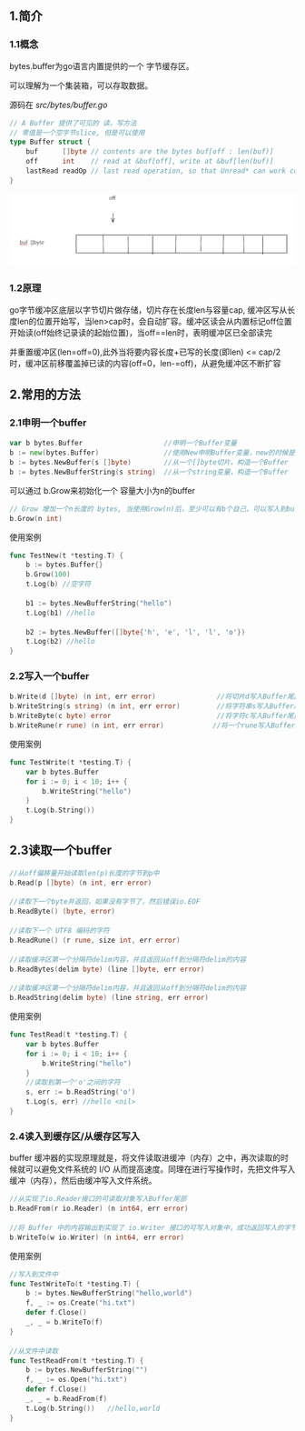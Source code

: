 ## 1.简介

### 1.1概念

bytes.buffer为go语言内置提供的一个 字节缓存区。

可以理解为一个集装箱，可以存取数据。

源码在 *src/bytes/buffer.go*

```go
// A Buffer 提供了可见的 读，写方法
// 零值是一个空字节slice, 但是可以使用
type Buffer struct {
    buf      []byte // contents are the bytes buf[off : len(buf)]
    off      int    // read at &buf[off], write at &buf[len(buf)]
    lastRead readOp // last read operation, so that Unread* can work correctly.
}
```

![image-20221031095153787](..\imgs\image-20221031095153787.png)

### 1.2原理

go字节缓冲区底层以字节切片做存储，切片存在长度len与容量cap, 缓冲区写从长度len的位置开始写，当len>cap时，会自动扩容。缓冲区读会从内置标记off位置开始读(off始终记录读的起始位置)，当off==len时，表明缓冲区已全部读完

并重置缓冲区(len=off=0),此外当将要内容长度+已写的长度(即len) <= cap/2时，缓冲区前移覆盖掉已读的内容(off=0，len-=off)，从避免缓冲区不断扩容

## 2.常用的方法

### 2.1申明一个buffer

```go
var b bytes.Buffer                    //申明一个Buffer变量
b := new(bytes.Buffer)                //使用New申明Buffer变量，new的时候是空的，但可以直接write
b := bytes.NewBuffer(s []byte)        //从一个[]byte切片，构造一个Buffer
b := bytes.NewBufferString(s string)  //从一个string变量，构造一个Buffer
```

可以通过 b.Grow来初始化一个 容量大小为n的buffer

```go
// Grow 增加一个n长度的 bytes, 当使用Grow(n)后，至少可以有b个自己，可以写入到buffer里面，如果n是一个负数，Grow会panic，如果buffer不能Grow，会导致panic然后报错 ErrTooLarge
b.Grow(n int)
```

使用案例

```go
func TestNew(t *testing.T) {
    b := bytes.Buffer{}
    b.Grow(100)
    t.Log(b) //空字符

    b1 := bytes.NewBufferString("hello")
    t.Log(b1) //hello

    b2 := bytes.NewBuffer([]byte{'h', 'e', 'l', 'l', 'o'})
    t.Log(b2) //hello
}
```

### 2.2写入一个buffer

```go
b.Write(d []byte) (n int, err error)               //将切片d写入Buffer尾部
b.WriteString(s string) (n int, err error)         //将字符串s写入Buffer尾部
b.WriteByte(c byte) error                          //将字符c写入Buffer尾部
b.WriteRune(r rune) (n int, err error)            //将一个rune写入Buffer尾部
```

使用案例

```go
func TestWrite(t *testing.T) {
    var b bytes.Buffer
    for i := 0; i < 10; i++ {
        b.WriteString("hello")
    }
    t.Log(b.String())
}
```

## 2.3读取一个buffer

```go
//从off偏移量开始读取len(p)长度的字节到p中
b.Read(p []byte) (n int, err error)

//读取下一个byte并返回，如果没有字节了，然后错误io.EOF
b.ReadByte() (byte, error)

//读取下一个 UTF8 编码的字符
b.ReadRune() (r rune, size int, err error)

//读取缓冲区第一个分隔符delim内容，并且返回从off到分隔符delim的内容
b.ReadBytes(delim byte) (line []byte, err error)

//读取缓冲区第一个分隔符delim内容，并且返回从off到分隔符delim的内容
b.ReadString(delim byte) (line string, err error)
```

使用案例

```go
func TestRead(t *testing.T) {
    var b bytes.Buffer
    for i := 0; i < 10; i++ {
        b.WriteString("hello")
    }
    //读取到第一个'o'之间的字符
    s, err := b.ReadString('o')
    t.Log(s, err) //hello <nil>
}
```

### 2.4读入到缓存区/从缓存区写入

buffer 缓冲器的实现原理就是，将文件读取进缓冲（内存）之中，再次读取的时候就可以避免文件系统的 I/O 从而提高速度。同理在进行写操作时，先把文件写入缓冲（内存），然后由缓冲写入文件系统。

```go
//从实现了io.Reader接口的可读取对象写入Buffer尾部
b.ReadFrom(r io.Reader) (n int64, err error)    

//将 Buffer 中的内容输出到实现了 io.Writer 接口的可写入对象中，成功返回写入的字节数，失败返回错误
b.WriteTo(w io.Writer) (n int64, err error)
```

使用案例

```go
//写入到文件中
func TestWriteTo(t *testing.T) {
    b := bytes.NewBufferString("hello,world")
    f, _ := os.Create("hi.txt")
    defer f.Close()
    _, _ = b.WriteTo(f)
}

//从文件中读取
func TestReadFrom(t *testing.T) {
    b := bytes.NewBufferString("")
    f, _ := os.Open("hi.txt")
    defer f.Close()
    _, _ = b.ReadFrom(f)
    t.Log(b.String())   //hello,world
}
```

